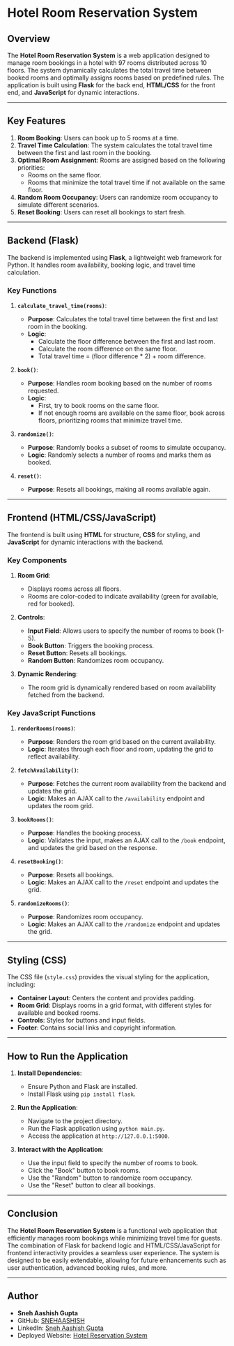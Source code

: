 # Hotel Room Reservation System

## Overview
The **Hotel Room Reservation System** is a web application designed to manage room bookings in a hotel with 97 rooms distributed across 10 floors. The system dynamically calculates the total travel time between booked rooms and optimally assigns rooms based on predefined rules. The application is built using **Flask** for the back end, **HTML/CSS** for the front end, and **JavaScript** for dynamic interactions.

---

## Key Features
1. **Room Booking**: Users can book up to 5 rooms at a time.
2. **Travel Time Calculation**: The system calculates the total travel time between the first and last room in the booking.
3. **Optimal Room Assignment**: Rooms are assigned based on the following priorities:
   - Rooms on the same floor.
   - Rooms that minimize the total travel time if not available on the same floor.
4. **Random Room Occupancy**: Users can randomize room occupancy to simulate different scenarios.
5. **Reset Booking**: Users can reset all bookings to start fresh.

---

## Backend (Flask)
The backend is implemented using **Flask**, a lightweight web framework for Python. It handles room availability, booking logic, and travel time calculation.

### Key Functions
1. **`calculate_travel_time(rooms)`**:
   - **Purpose**: Calculates the total travel time between the first and last room in the booking.
   - **Logic**:
     - Calculate the floor difference between the first and last room.
     - Calculate the room difference on the same floor.
     - Total travel time = (floor difference * 2) + room difference.

2. **`book()`**:
   - **Purpose**: Handles room booking based on the number of rooms requested.
   - **Logic**:
     - First, try to book rooms on the same floor.
     - If not enough rooms are available on the same floor, book across floors, prioritizing rooms that minimize travel time.

3. **`randomize()`**:
   - **Purpose**: Randomly books a subset of rooms to simulate occupancy.
   - **Logic**: Randomly selects a number of rooms and marks them as booked.

4. **`reset()`**:
   - **Purpose**: Resets all bookings, making all rooms available again.

---

## Frontend (HTML/CSS/JavaScript)
The frontend is built using **HTML** for structure, **CSS** for styling, and **JavaScript** for dynamic interactions with the backend.

### Key Components
1. **Room Grid**:
   - Displays rooms across all floors.
   - Rooms are color-coded to indicate availability (green for available, red for booked).

2. **Controls**:
   - **Input Field**: Allows users to specify the number of rooms to book (1-5).
   - **Book Button**: Triggers the booking process.
   - **Reset Button**: Resets all bookings.
   - **Random Button**: Randomizes room occupancy.

3. **Dynamic Rendering**:
   - The room grid is dynamically rendered based on room availability fetched from the backend.

### Key JavaScript Functions
1. **`renderRooms(rooms)`**:
   - **Purpose**: Renders the room grid based on the current availability.
   - **Logic**: Iterates through each floor and room, updating the grid to reflect availability.

2. **`fetchAvailability()`**:
   - **Purpose**: Fetches the current room availability from the backend and updates the grid.
   - **Logic**: Makes an AJAX call to the `/availability` endpoint and updates the room grid.

3. **`bookRooms()`**:
   - **Purpose**: Handles the booking process.
   - **Logic**: Validates the input, makes an AJAX call to the `/book` endpoint, and updates the grid based on the response.

4. **`resetBooking()`**:
   - **Purpose**: Resets all bookings.
   - **Logic**: Makes an AJAX call to the `/reset` endpoint and updates the grid.

5. **`randomizeRooms()`**:
   - **Purpose**: Randomizes room occupancy.
   - **Logic**: Makes an AJAX call to the `/randomize` endpoint and updates the grid.

---

## Styling (CSS)
The CSS file (`style.css`) provides the visual styling for the application, including:
- **Container Layout**: Centers the content and provides padding.
- **Room Grid**: Displays rooms in a grid format, with different styles for available and booked rooms.
- **Controls**: Styles for buttons and input fields.
- **Footer**: Contains social links and copyright information.

---

## How to Run the Application
1. **Install Dependencies**:
   - Ensure Python and Flask are installed.
   - Install Flask using `pip install flask`.

2. **Run the Application**:
   - Navigate to the project directory.
   - Run the Flask application using `python main.py`.
   - Access the application at `http://127.0.0.1:5000`.

3. **Interact with the Application**:
   - Use the input field to specify the number of rooms to book.
   - Click the "Book" button to book rooms.
   - Use the "Random" button to randomize room occupancy.
   - Use the "Reset" button to clear all bookings.

---

## Conclusion
The **Hotel Room Reservation System** is a functional web application that efficiently manages room bookings while minimizing travel time for guests. The combination of Flask for backend logic and HTML/CSS/JavaScript for frontend interactivity provides a seamless user experience. The system is designed to be easily extendable, allowing for future enhancements such as user authentication, advanced booking rules, and more.

---

## Author
- **Sneh Aashish Gupta**
- GitHub: [SNEHAASHISH](https://github.com/SNEHAASHISH)
- LinkedIn: [Sneh Aashish Gupta](https://www.linkedin.com/in/sneh-aashish-gupta/)
- Deployed Website: [Hotel Reservation System](https://sagroczz.pythonanywhere.com/)
